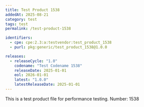 ```yaml
---
title: Test Product 1538
addedAt: 2025-08-21
category: test
tags: test
permalink: /test-product-1538

identifiers:
  - cpe: cpe:2.3:a:testvendor:test_product_1538
  - purl: pkg:generic/test_product_1538@1.0.0

releases:
  - releaseCycle: "1.0"
    codename: "Test Codename 1538"
    releaseDate: 2025-01-01
    eol: 2026-01-01
    latest: "1.0.0"
    latestReleaseDate: 2025-01-01
---
```


This is a test product file for performance testing. Number: 1538
